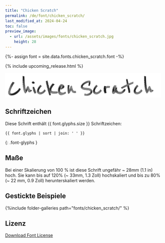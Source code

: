 ```yaml
---
title: "Chicken Scratch"
permalink: /de/font/chicken_scratch/
last_modified_at: 2024-04-24
toc: false
preview_image:
  - url: /assets/images/fonts/chicken_scratch.jpg
    height: 28
---
```

{%- assign font = site.data.fonts.chicken_scratch.font -%}

{% include upcoming_release.html %} 

![chicken_scratch](/assets/images/fonts/chicken_scratch.jpg)


## Schriftzeichen

Diese Schrift enthält  {{ font.glyphs.size }} Schriftzeichen:

```
{{ font.glyphs | sort | join: ' ' }}
```
{: .font-glyphs }

## Maße

Bei einer Skalierung von 100 % ist diese Schrift ungefähr ~ 28mm (1.1 in) hoch. 
Sie kann bis auf 120% (~ 33mm, 1.3 Zoll) hochskaliert und bis zu 80% (~ 22 mm, 0.9 Zoll) herunterskaliert werden.




## Gestickte Beispiele


{%include folder-galleries path="fonts/chicken_scratch/" %}



## Lizenz

[Download Font License](https://github.com/inkstitch/inkstitch/tree/main/fonts/violin_serif/LICENSE)
